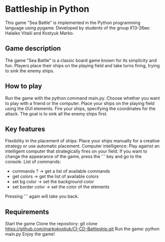 # Battleship in Python
This game "Sea Battle" is implemented in the Python programming language using pygame.
Developed by students of the group ІПЗ-26мс Halaiko Vitalii and Kostyuk Marko.

## Game description
The game "Sea Battle" is a classic board game known for its simplicity and fun. Players place their ships on the playing field and take turns firing, trying to sink the enemy ships.

## How to play
Run the game with the python command main.py.
Choose whether you want to play with a friend or the computer.
Place your ships on the playing field using the GUI elements.
Fire your ships, specifying the coordinates for the attack.
The goal is to sink all the enemy ships first.

## Key features
Flexibility in the placement of ships: Place your ships manually for a creative strategy or use automatic placement.
Computer intelligence: Play against an intelligent computer that strategically fires on your field.
If you want to change the appearance of the game, press the '`' key and go to the console. List of commands:

 - commands ? -> get a list of available commands
 - get colors -> get the list of available colors
 - set bg color <COLOR> -> set the background color
 - set border color <COLOR> -> set the color of the elements
   
Pressing '`' again will take you back.

## Requirements
Start the game
Clone the repository: git clone https://github.com/markokostiuk/CI-CD-Battleship.git
Run the game: python main.py
Enjoy the game!
